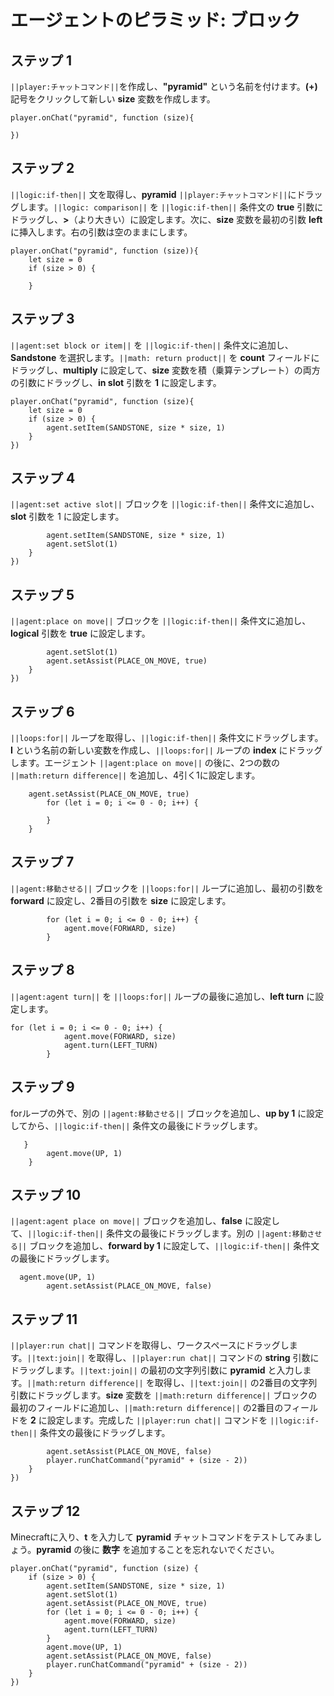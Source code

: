 # エージェントのピラミッド: ブロック


## ステップ 1
``||player:チャットコマンド||``を作成し、**"pyramid"** という名前を付けます。**(+)** 記号をクリックして新しい **size** 変数を作成します。

```blocks
player.onChat("pyramid", function (size){ 
 
}) 
```

## ステップ 2
``||logic:if-then||`` 文を取得し、**pyramid** ``||player:チャットコマンド||``にドラッグします。``||logic: comparison||`` を ``||logic:if-then||`` 条件文の **true** 引数にドラッグし、**>**（より大きい）に設定します。次に、**size** 変数を最初の引数 **left** に挿入します。右の引数は空のままにします。

```blocks
player.onChat("pyramid", function (size)){ 
    let size = 0 
    if (size > 0) { 
      
    } 
```

## ステップ 3

``||agent:set block or item||`` を ``||logic:if-then||`` 条件文に追加し、**Sandstone** を選択します。``||math: return product||`` を **count** フィールドにドラッグし、**multiply** に設定して、**size** 変数を積（乗算テンプレート）の両方の引数にドラッグし、**in slot** 引数を **1** に設定します。

```blocks
player.onChat("pyramid", function (size){ 
    let size = 0 
    if (size > 0) { 
        agent.setItem(SANDSTONE, size * size, 1) 
    } 
}) 
```

## ステップ 4

``||agent:set active slot||`` ブロックを ``||logic:if-then||`` 条件文に追加し、**slot** 引数を 1 に設定します。

```blocks
        agent.setItem(SANDSTONE, size * size, 1) 
        agent.setSlot(1) 
    } 
})
```

## ステップ 5

``||agent:place on move||`` ブロックを ``||logic:if-then||`` 条件文に追加し、**logical** 引数を **true** に設定します。

```blocks
        agent.setSlot(1) 
        agent.setAssist(PLACE_ON_MOVE, true) 
    } 
}) 
```

## ステップ 6

``||loops:for||`` ループを取得し、``||logic:if-then||`` 条件文にドラッグします。**I** という名前の新しい変数を作成し、``||loops:for||`` ループの **index** にドラッグします。エージェント ``||agent:place on move||`` の後に、2つの数の ``||math:return difference||`` を追加し、4引く1に設定します。
	
```blocks
    agent.setAssist(PLACE_ON_MOVE, true) 
        for (let i = 0; i <= 0 - 0; i++) { 
          
        } 
    } 
```

## ステップ 7

``||agent:移動させる||`` ブロックを ``||loops:for||`` ループに追加し、最初の引数を **forward** に設定し、2番目の引数を **size** に設定します。

```blocks
        for (let i = 0; i <= 0 - 0; i++) { 
            agent.move(FORWARD, size) 
        } 
```

## ステップ 8

``||agent:agent turn||`` を ``||loops:for||`` ループの最後に追加し、**left turn** に設定します。

```blocks
for (let i = 0; i <= 0 - 0; i++) { 
            agent.move(FORWARD, size) 
            agent.turn(LEFT_TURN) 
        } 
```

## ステップ 9

forループの外で、別の ``||agent:移動させる||`` ブロックを追加し、**up by 1** に設定してから、``||logic:if-then||`` 条件文の最後にドラッグします。

```blocks
   } 
        agent.move(UP, 1) 
    } 
```


## ステップ 10

``||agent:agent place on move||`` ブロックを追加し、**false** に設定して、``||logic:if-then||`` 条件文の最後にドラッグします。別の ``||agent:移動させる||`` ブロックを追加し、**forward by 1** に設定して、``||logic:if-then||`` 条件文の最後にドラッグします。

```blocks
  agent.move(UP, 1) 
        agent.setAssist(PLACE_ON_MOVE, false)
```

## ステップ 11


``||player:run chat||`` コマンドを取得し、ワークスペースにドラッグします。``||text:join||`` を取得し、``||player:run chat||`` コマンドの **string** 引数にドラッグします。``||text:join||`` の最初の文字列引数に **pyramid** と入力します。``||math:return difference||`` を取得し、``||text:join||`` の2番目の文字列引数にドラッグします。**size** 変数を ``||math:return difference||`` ブロックの最初のフィールドに追加し、``||math:return difference||`` の2番目のフィールドを **2** に設定します。完成した ``||player:run chat||`` コマンドを ``||logic:if-then||`` 条件文の最後にドラッグします。

```blocks
        agent.setAssist(PLACE_ON_MOVE, false) 
        player.runChatCommand("pyramid" + (size - 2)) 
    } 
}) 
```

## ステップ 12

Minecraftに入り、**t** を入力して **pyramid** チャットコマンドをテストしてみましょう。**pyramid** の後に **数字** を追加することを忘れないでください。

```blocks
player.onChat("pyramid", function (size) { 
    if (size > 0) { 
        agent.setItem(SANDSTONE, size * size, 1) 
        agent.setSlot(1) 
        agent.setAssist(PLACE_ON_MOVE, true) 
        for (let i = 0; i <= 0 - 0; i++) { 
            agent.move(FORWARD, size) 
            agent.turn(LEFT_TURN) 
        } 
        agent.move(UP, 1) 
        agent.setAssist(PLACE_ON_MOVE, false) 
        player.runChatCommand("pyramid" + (size - 2)) 
    } 
}) 
```